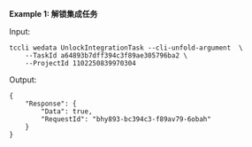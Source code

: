 **Example 1: 解锁集成任务**



Input: 

```
tccli wedata UnlockIntegrationTask --cli-unfold-argument  \
    --TaskId a64893b7dff394c3f89ae305796ba2 \
    --ProjectId 1102250839970304
```

Output: 
```
{
    "Response": {
        "Data": true,
        "RequestId": "bhy893-bc394c3-f89av79-6obah"
    }
}
```

